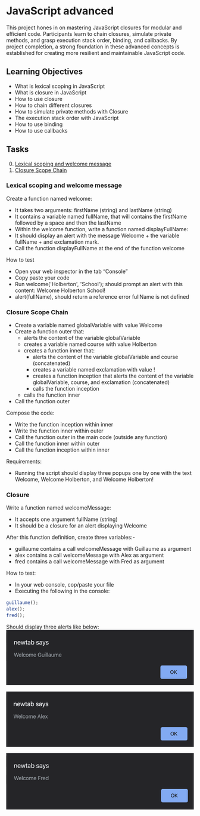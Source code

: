 # JavaScript advanced
This project hones in on mastering JavaScript closures for modular and efficient code. Participants learn to chain closures, simulate private methods, and grasp execution stack order, binding, and callbacks. By project completion, a strong foundation in these advanced concepts is established for creating more resilient and maintainable JavaScript code.
## Learning Objectives
- What is lexical scoping in JavaScript
- What is closure in JavaScript
- How to use closure
- How to chain different closures
- How to simulate private methods with Closure
- The execution stack order with JavaScript
- How to use binding
- How to use callbacks
## Tasks
0. [Lexical scoping and welcome message](#Lexical-scoping-and-welcome-message)
1. [Closure Scope Chain](#Closure-Scope-Chain)

### Lexical scoping and welcome message
Create a function named welcome:
- It takes two arguments: firstName (string) and lastName (string)
- It contains a variable named fullName, that will contains the firstName followed by a space and then the lastName
- Within the welcome function, write a function named displayFullName:
- It should display an alert with the message Welcome + the variable fullName + and exclamation mark.
- Call the function displayFullName at the end of the function welcome

How to test
- Open your web inspector in the tab “Console”
- Copy paste your code
- Run welcome('Holberton', 'School'); should prompt an alert with this content: Welcome Holberton School!
- alert(fullName), should return a reference error fullName is not defined

### Closure Scope Chain
- Create a variable named globalVariable with value Welcome
- Create a function outer that:
    - alerts the content of the variable globalVariable
    - creates a variable named course with value Holberton
    - creates a function inner that:
        - alerts the content of the variable globalVariable and course (concatenated)
        - creates a variable named exclamation with value !
        - creates a function inception that alerts the content of the variable globalVariable, course, and exclamation (concatenated)
        - calls the function inception
    - calls the function inner
- Call the function outer

Compose the code:
- Write the function inception within inner
- Write the function inner within outer
- Call the function outer in the main code (outside any function)
- Call the function inner within outer
- Call the function inception within inner

Requirements:
- Running the script should display three popups one by one with the text Welcome, Welcome Holberton, and Welcome Holberton!

### Closure
Write a function named welcomeMessage:
- It accepts one argument fullName (string)
- It should be a closure for an alert displaying Welcome <fullName>

After this function definition, create three variables:- 
- guillaume contains a call welcomeMessage with Guillaume as argument
- alex contains a call welcomeMessage with Alex as argument
- fred contains a call welcomeMessage with Fred as argument

How to test:
- In your web console, cop/paste your file
- Executing the following in the console:

```javascript
guillaume();
alex();
fred();
```

Should display three alerts like below:
![task2](images/task2.png)

![task2-2](images/task2-2.png)

![task2-3](images/task2-3.png)

